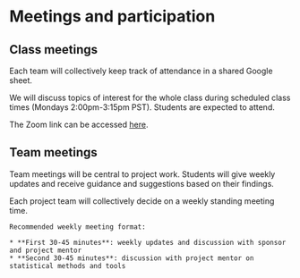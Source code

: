 # Meetings and participation

## Class meetings

Each team will collectively keep track of attendance in a shared Google sheet.

We will discuss topics of interest for the whole class during scheduled class times (Mondays 2:00pm-3:15pm PST). Students are expected to attend. 

The Zoom link can be accessed [here](https://ucsb.zoom.us/j/81457783650?pwd=NnlybVFhSHFvSUtOWVBmRU12SUpFdz09).

## Team meetings

Team meetings will be central to project work. Students will give weekly updates and receive guidance and suggestions based on their findings.

Each project team will collectively decide on a weekly standing meeting time. 

```{tip}
Recommended weekly meeting format:

* **First 30-45 minutes**: weekly updates and discussion with sponsor and project mentor
* **Second 30-45 minutes**: discussion with project mentor on statistical methods and tools
```
